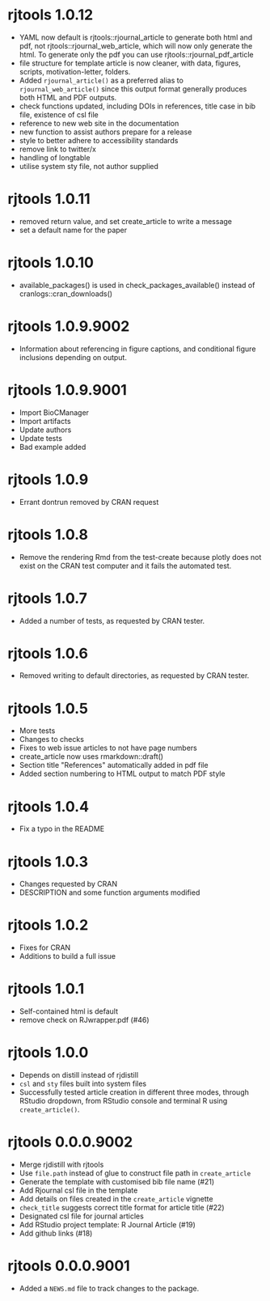 # rjtools 1.0.12

* YAML now default is rjtools::rjournal_article to generate both html and pdf, not rjtools::rjournal_web_article, which will now only generate the html. To generate only the pdf you can use rjtools::rjournal_pdf_article
* file structure for template article is now cleaner, with data, figures, scripts, motivation-letter, folders. 
* Added `rjournal_article()` as a preferred alias to `rjournal_web_article()`
  since this output format generally produces both HTML and PDF outputs.
* check functions updated, including DOIs in references, title case in bib file, existence of csl file
* reference to new web site in the documentation
* new function to assist authors prepare for a release
* style to better adhere to accessibility standards
* remove link to twitter/x
* handling of longtable
* utilise system sty file, not author supplied

# rjtools 1.0.11

* removed return value, and set create_article to write a message
* set a default name for the paper

# rjtools 1.0.10

* available_packages() is used in check_packages_available() instead of cranlogs::cran_downloads()

# rjtools 1.0.9.9002

* Information about referencing in figure captions, and conditional figure inclusions depending on output. 

# rjtools 1.0.9.9001

* Import BioCManager
* Import artifacts
* Update authors
* Update tests
* Bad example added

# rjtools 1.0.9

* Errant dontrun removed by CRAN request

# rjtools 1.0.8

* Remove the rendering Rmd from the test-create because plotly does not exist on the CRAN test computer and it fails the automated test.

# rjtools 1.0.7

* Added a number of tests, as requested by CRAN tester.

# rjtools 1.0.6

* Removed writing to default directories, as requested by CRAN tester.

# rjtools 1.0.5

* More tests
* Changes to checks
* Fixes to web issue articles to not have page numbers
* create_article now uses rmarkdown::draft()
* Section title "References" automatically added in pdf file
* Added section numbering to HTML output to match PDF style

# rjtools 1.0.4

* Fix a typo in the README

# rjtools 1.0.3

* Changes requested by CRAN
* DESCRIPTION and some function arguments modified

# rjtools 1.0.2

* Fixes for CRAN
* Additions to build a full issue

# rjtools 1.0.1

* Self-contained html is default
* remove check on RJwrapper.pdf (#46)

# rjtools 1.0.0

* Depends on distill instead of rjdistill
* `csl` and `sty` files built into system files
* Successfully tested article creation in different three modes, through RStudio dropdown, from RStudio console and terminal R using `create_article()`. 

# rjtools 0.0.0.9002

* Merge rjdistill with rjtools
* Use `file.path` instead of glue to construct file path in `create_article` 
* Generate the template with customised bib file name (#21)
* Add Rjournal csl file in the template
* Add details on files created in the `create_article` vignette 
* `check_title` suggests correct title format for article title (#22)
* Designated csl file for journal articles
* Add RStudio project template: R Journal Article (#19)
* Add github links (#18)

# rjtools 0.0.0.9001

* Added a `NEWS.md` file to track changes to the package.
